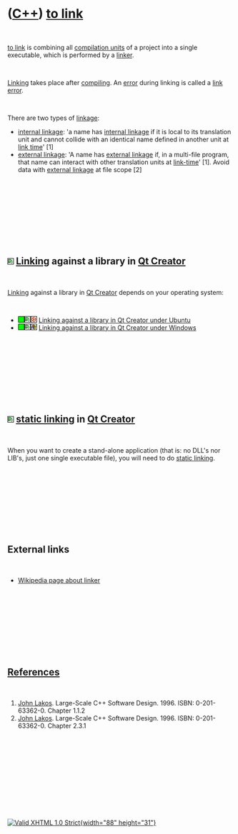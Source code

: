 



 

 

 

 

 

([C++](Cpp.htm)) [to link](CppLink.htm)
=======================================

 

[to link](CppLink.htm) is combining all [compilation units](CppUnit.htm)
of a project into a single executable, which is performed by a
[linker](CppLinker.htm).

 

[Linking](CppLink.htm) takes place after [compiling](CppCompile.htm). An
[error](CppError.htm) during linking is called a [link
error](CppLinkError.htm).

 

There are two types of [linkage](CppLink.htm):

-   [internal linkage](CppInternalLinkage.htm): 'a name has [internal
    linkage](CppInternalLinkage.htm) if it is local to its translation
    unit and cannot collide with an identical name defined in another
    unit at [link time](CppLinkTime.htm)' \[1\]
-   [external linkage](CppExternalLinkage.htm): 'A name has [external
    linkage](CppExternalLinkage.htm) if, in a multi-file program, that
    name can interact with other translation units at
    [link-time](CppLinkTime.htm)' \[1\]. Avoid data with [external
    linkage](CppExternalLinkage.htm) at file scope \[2\]

 

 

 

 

 

![Qt Creator](PicQtCreator.png) [Linking](CppLinker.htm) against a library in [Qt Creator](CppQtCreator.htm)
------------------------------------------------------------------------------------------------------------

 

[Linking](CppLink.htm) against a library in [Qt
Creator](CppQtCreator.htm) depends on your operating system:

 

-   ![OKAY](PicGreen.png)![Qt
    Creator](PicQtCreator.png)![Ubuntu](PicUbuntu.png) [Linking against
    a library in Qt Creator under Ubuntu](CppQtCreatorLinkingUbuntu.htm)
-   ![OKAY](PicGreen.png)![Qt
    Creator](PicQtCreator.png)![Windows](PicWindows.png) [Linking
    against a library in Qt Creator under
    Windows](CppQtCreatorLinkingWindows.htm)

 

 

 

 

 

![Qt Creator](PicQtCreator.png) [static linking](CppQtCreatorLinkStatic.htm) in [Qt Creator](CppQtCreator.htm)
--------------------------------------------------------------------------------------------------------------

 

When you want to create a stand-alone application (that is: no DLL's nor
LIB's, just one single executable file), you will need to do [static
linking](CppQtCreatorLinkStatic.htm).

 

 

 

 

 

External links
--------------

 

-   [Wikipedia page about
    linker](http://en.wikipedia.org/wiki/Linker_%28computing%29)

 

 

 

 

 

[References](CppReferences.htm)
-------------------------------

 

1.  [John Lakos](CppJohnLakos.htm). Large-Scale C++ Software Design.
    1996. ISBN: 0-201-63362-0. Chapter 1.1.2
2.  [John Lakos](CppJohnLakos.htm). Large-Scale C++ Software Design.
    1996. ISBN: 0-201-63362-0. Chapter 2.3.1

 

 

 

 

 





 

[![Valid XHTML 1.0 Strict](valid-xhtml10.png){width="88"
height="31"}](http://validator.w3.org/check?uri=referer)
